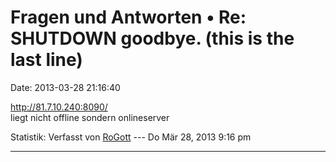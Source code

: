 Fragen und Antworten • Re: SHUTDOWN goodbye. (this is the last line)
====================================================================

Date: 2013-03-28 21:16:40

<http://81.7.10.240:8090/>\
liegt nicht offline sondern onlineserver

Statistik: Verfasst von
[RoGott](http://forum.yacy-websuche.de/memberlist.php?mode=viewprofile&u=8821)
--- Do Mär 28, 2013 9:16 pm

------------------------------------------------------------------------
